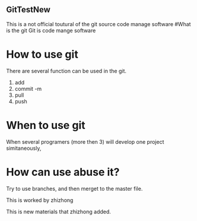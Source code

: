 ## GitTestNew
This is a not official toutural of the git source code manage software
#What is the git
Git is code mange software
# How to use git
There are several function can be used in the git.
1. add
2. commit -m 
3. pull
4. push 
# When to use git 
When several programers (more then 3) will develop one project simitaneously, 
# How can use abuse it?
Try to use branches, and then merget to the master file. 


This is worked by zhizhong 

This is new materials that zhizhong added. 

